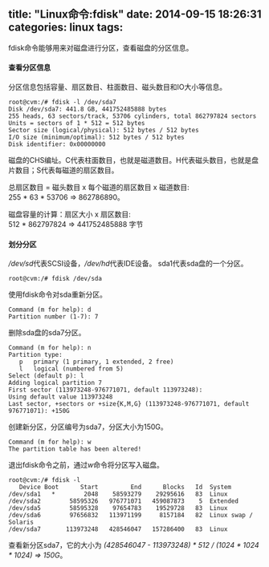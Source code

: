 title: "Linux命令:fdisk"
date: 2014-09-15 18:26:31
categories: linux
tags: 
---

fdisk命令能够用来对磁盘进行分区，查看磁盘的分区信息。

<!--more-->

#### 查看分区信息

分区信息包括容量、扇区数目、柱面数目、磁头数目和IO大小等信息。
```
root@cvm:/# fdisk -l /dev/sda7
Disk /dev/sda7: 441.8 GB, 441752485888 bytes
255 heads, 63 sectors/track, 53706 cylinders, total 862797824 sectors
Units = sectors of 1 * 512 = 512 bytes
Sector size (logical/physical): 512 bytes / 512 bytes
I/O size (minimum/optimal): 512 bytes / 512 bytes
Disk identifier: 0x00000000
```

磁盘的CHS编址。C代表柱面数目，也就是磁道数目。H代表磁头数目，也就是盘片数目；S代表每磁道的扇区数目。 

总扇区数目 = 磁头数目 x 每个磁道的扇区数目 x 磁道数目:             
255 * 63 * 53706 => 862786890。

磁盘容量的计算：扇区大小 x 扇区数目:             
512 * 862797824 => 441752485888 字节

#### 划分分区

*/dev/sd*代表SCSI设备，*/dev/hd*代表IDE设备。 sda1代表sda盘的一个分区。
```
root@cvm:/# fdisk /dev/sda
```
使用fdisk命令对sda重新分区。

```
Command (m for help): d 
Partition number (1-7): 7
```
删除sda盘的sda7分区。

```
Command (m for help): n
Partition type:
   p   primary (1 primary, 1 extended, 2 free)
   l   logical (numbered from 5)
Select (default p): l
Adding logical partition 7
First sector (113973248-976771071, default 113973248): 
Using default value 113973248
Last sector, +sectors or +size{K,M,G} (113973248-976771071, default 976771071): +150G  
```
创建新分区，分区编号为sda7，分区大小为150G。

```
Command (m for help): w
The partition table has been altered!
```
退出fdisk命令之前，通过*w*命令将分区写入磁盘。

```
root@cvm:/# fdisk -l
   Device Boot      Start         End      Blocks   Id  System
/dev/sda1   *        2048    58593279    29295616   83  Linux
/dev/sda2        58595326   976771071   459087873    5  Extended
/dev/sda5        58595328    97654783    19529728   83  Linux
/dev/sda6        97656832   113971199     8157184   82  Linux swap / Solaris
/dev/sda7       113973248   428546047   157286400   83  Linux
```
查看新分区sda7，它的大小为 *(428546047 - 113973248) \* 512 / (1024 \* 1024 \* 1024) => 150G*。



